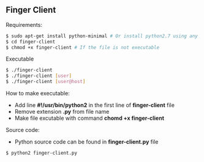 Finger Client
-------------

Requirements:
```bash
$ sudo apt-get install python-minimal # Or install python2.7 using any package manager
$ cd finger-client
$ chmod +x finger-client # If the file is not executable
```

Executable
```bash
$ ./finger-client
$ ./finger-client [user]
$ ./finger-client [user@host]
```

How to make executable:
* Add line __#!/usr/bin/python2__ in the first line of __finger-client__ file
* Remove extension __.py__ from file name
* Make file excutable with command __chomd +x finger-client__

Source code:
* Python source code can be found in __finger-client.py__ file
```bash
$ python2 finger-client.py
```
